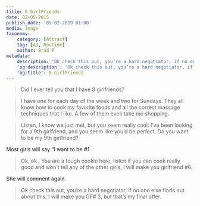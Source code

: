 ```yaml
---
title: 8 GirlFriends
date: 02-05-2015
publish_date: '09-02-2019 01:00'
media: image
taxonomy:
    category: [Attract]
    tag: [A3, Routine]
    author: Brad P
metadata:
    description: 'Ok check this out, you’re a hard negotiator, if no one else finds out about this, I will make you GF# 3, but that’s my final offer.'
    'og:description': 'Ok check this out, you’re a hard negotiator, if no one else finds out about this, I will make you GF# 3, but that’s my final offer.'
    'og:title': 8 GirlFriends
---
```


> Did I ever tell you that I have 8 girlfriends?

> I have one for each day of the week and two for Sundays. They all know how to cook my favorite foods and all the correct massage techniques that I like. A few of them even take me shopping.

> Listen, I know we just met, but you seem really cool. I’ve been looking for a 9th girlfriend, and you seem like you’d be perfect. Do you want to be my 9th girlfriend?

Most girls will say “I want to be #1

> Ok, ok , You are a tough cookie here, listen if you can cook really good and won’t tell any of the other girls, I will make you girlfriend #6.

She will comment again.

> Ok check this out, you’re a hard negotiator, if no one else finds out about this, I will make you GF# 3, but that’s my final offer. 